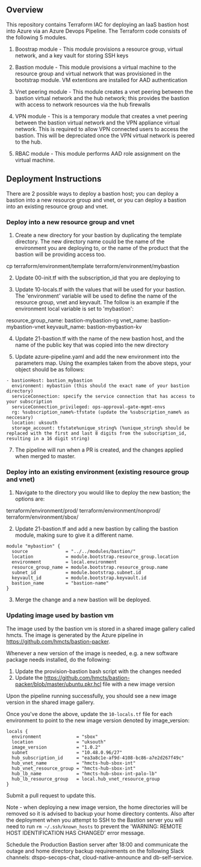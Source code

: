 ## Overview 

This repository contains Terraform IAC for deploying an IaaS bastion host into Azure via an Azure Devops Pipeline.  The Terraform code consists of the following 5 modules.

1) Boostrap module - This module provisions a resource group, virtual network, and a key vault for storing SSH keys
   
2) Bastion module - This module provisions a virtual machine to the resource group and virtual network that was provisioned in the bootstrap module.  VM extentions are installed for AAD authentication

3) Vnet peering module - This module creates a vnet peering between the bastion virtual network and the hub network; this provides the bastion with access to network resources via the hub firewalls

4) VPN module - This is a temporary module that creates a vnet peering between the bastion virtual network and the VPN appliance virtual network.  This is required to allow VPN connected users to access the bastion.  This will be depreciated once the VPN virtual network is peered to the hub.

5) RBAC module - This module performs AAD role assignment on the virtual machine.

## Deployment Instructions

There are 2 possible ways to deploy a bastion host; you can deploy a bastion into a new resource group and vnet, or you can deploy a bastion into an existing resource group and vnet.

### Deploy into a new resource group and vnet

1) Create a new directory for your bastion by duplicating the template directory.  The new directory name could be the name of the environment you are deploying to, or the name of the product that the bastion will be providing access too.

cp terraform/environment/template terraform/environment/mybastion

2) Update 00-init.tf with the subscription_id that you are deploying to
  
3) Update 10-locals.tf with the values that will be used for your bastion.  The 'environment' variable will be used to define the name of the resource group, vnet and keyvault.  The follow is an example if the environment local variable is set to 'mybastion':

resource_group_name: bastion-mybastion-rg
vnet_name: bastion-mybastion-vnet
keyvault_name: bastion-mybastion-kv 

4) Update 21-bastion.tf with the name of the new bastion host, and the name of the public key that was copied into the new directory

5) Update azure-pipeline.yaml and add the new environment into the parameters map.  Using the examples taken from the above steps, your object should be as follows:

```
- bastionHost: bastion_mybastion
  environment: mybastion (this should the exact name of your bastion directory)
  serviceConnection: specify the service connection that has access to your subscription
  serviceConnection_privileged: ops-approval-gate-mgmt-envs
  rg: %subscription_name%-tfstate (update the %subscription_name% as neccesary)
  location: uksouth
  storage_account: tfstate%unique_string% (%unique_string% should be replaced with the first and last 8 digits from the subscription_id, resulting in a 16 digit string)
```

7) The pipeline will run when a PR is created, and the changes applied when merged to master.

### Deploy into an existing environment (existing resource group and vnet)

1) Navigate to the directory you would like to deploy the new bastion; the options are:

terraform/environment/prod/
terraform/environment/nonprod/
terraform/environment/sbox/

2) Update 21-bastion.tf and add a new bastion by calling the bastion module, making sure to give it a different name.

```
module "mybastion" {
  source              = "../../modules/bastion/"
  location            = module.bootstrap.resource_group.location
  environment         = local.environment
  resource_group_name = module.bootstrap.resource_group.name
  subnet_id           = module.bootstrap.subnet.id
  keyvault_id         = module.bootstrap.keyvault.id
  bastion_name        = "bastion-name"
}
```

3) Merge the change and a new bastion will be deployed.

### Updating image used by bastion vm

The image used by the bastion vm is stored in a shared image gallery called hmcts. The image is generated by the Azure pipeline in https://github.com/hmcts/bastion-packer.

Whenever a new version of the image is needed, e.g. a new software package needs installed, do the following:

1. Update the provision-bastion bash script with the changes needed
2. Update the https://github.com/hmcts/bastion-packer/blob/master/ubuntu.pkr.hcl file with a new image version

Upon the pipeline running successfully, you should see a new image version in the shared image gallery.

Once you've done the above, update the `10-locals.tf` file for each environment to point to the new image version denoted by image_version:

```hcl
locals {
  environment             = "sbox"
  location                = "uksouth"
  image_version           = "1.0.2"
  subnet                  = "10.48.0.96/27"
  hub_subscription_id     = "ea3a8c1e-af9d-4108-bc86-a7e2d267f49c"
  hub_vnet_name           = "hmcts-hub-sbox-int"
  hub_vnet_resource_group = "hmcts-hub-sbox-int"
  hub_lb_name             = "hmcts-hub-sbox-int-palo-lb"
  hub_lb_resource_group   = local.hub_vnet_resource_group
}
```

Submit a pull request to update this.

Note - when deploying a new image version, the home directories will be removed so it is advised to backup your home directory contents.  Also after the deployment when you attempt to SSH to the Bastion server you will need to run `rm ~/.ssh/known_hosts` to prevent the 'WARNING: REMOTE HOST IDENTIFICATION HAS CHANGED' error message.

Schedule the Production Bastion server after 18:00 and communicate the outage and home directory backup requirements on the following Slack channels: dtspo-secops-chat, cloud-native-announce and db-self-service.